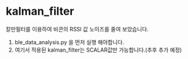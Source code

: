 # kalman_filter

칼만필터를 이용하여 비콘의 RSSI 값 노이즈를 줄여 보았습니다.
1. ble_data_analysis.py 을 먼저 실행 해야합니다.
2. 여기서 적용된 kalman_filter는 SCALAR값만 가능합니다.(추후 추가 예정)
